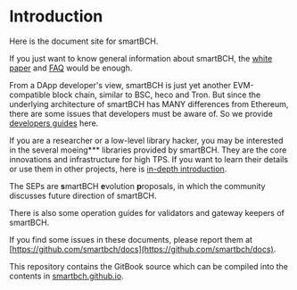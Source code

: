 # Introduction

Here is the document site for smartBCH.

If you just want to know general information about smartBCH, the [white paper](https://github.com/smartbch/docs/tree/ea05dc664e125d335b8d6aecab10396c79a65cd6/whitepaper/SmartBCH_Whitepaper-en.md) and [FAQ](https://github.com/smartbch/docs/tree/ea05dc664e125d335b8d6aecab10396c79a65cd6/FAQ.md) would be enough.

From a DApp developer's view, smartBCH is just yet another EVM-compatible block chain, similar to BSC, heco and Tron. But since the underlying architecture of smartBCH has MANY differences from Ethereum, there are some issues that developers must be aware of. So we provide [developers guides](https://github.com/smartbch/docs/tree/ea05dc664e125d335b8d6aecab10396c79a65cd6/dev/Intro.md) here.

If you are a researcher or a low-level library hacker, you may be interested in the several moeing\*\*\* libraries provided by smartBCH. They are the core innovations and infrastructure for high TPS. If you want to learn their details or use them in other projects, here is [in-depth introduction](https://github.com/smartbch/docs/tree/ea05dc664e125d335b8d6aecab10396c79a65cd6/libraries/Intro.md).

The SEPs are **s**martBCH **e**volution **p**roposals, in which the community discusses future direction of smartBCH.

There is also some operation guides for validators and gateway keepers of smartBCH.

If you find some issues in these documents, please report them at [https://github.com/smartbch/docs](https://github.com/smartbch/docs).

This repository contains the GitBook source which can be compiled into the contents in [smartbch.github.io](https://github.com/smartbch/smartbch.github.io).


